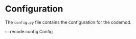 # Configuration

The `config.py` file contains the configuration for the codemod.

::: recode.config.Config
